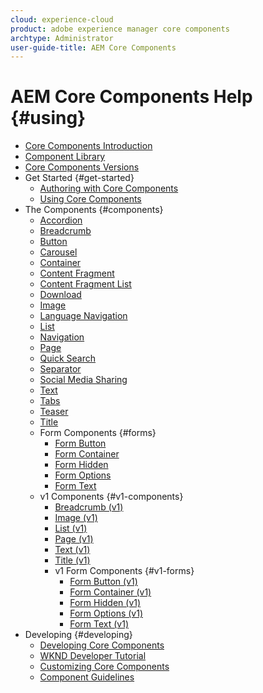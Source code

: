 ```yaml
---
cloud: experience-cloud
product: adobe experience manager core components
archtype: Administrator
user-guide-title: AEM Core Components
---
```


# AEM Core Components Help {#using}

+ [Core Components Introduction](introduction.md)
+ [Component Library](http://opensource.adobe.com/aem-core-wcm-components/library.html)
+ [Core Components Versions](versions.md)
+ Get Started {#get-started}
  + [Authoring with Core Components](authoring.md)
  + [Using Core Components](using.md)
+ The Components {#components}
  + [Accordion](accordion.md)
  + [Breadcrumb](breadcrumb.md)
  + [Button](button.md)
  + [Carousel](carousel.md)
  + [Container](container.md)
  + [Content Fragment](content-fragment-component.md)
  + [Content Fragment List](content-fragment-list.md)
  + [Download](download.md)
  + [Image](image.md)
  + [Language Navigation](language-navigation.md)
  + [List](list.md)
  + [Navigation](navigation.md)
  + [Page](page.md)
  + [Quick Search](quick-search.md)
  + [Separator](separator.md)
  + [Social Media Sharing](sharing.md)  
  + [Text](text.md)
  + [Tabs](tabs.md)
  + [Teaser](teaser.md)
  + [Title](title.md)
  + Form Components {#forms}  
    + [Form Button](form-button.md)
    + [Form Container](form-container.md)
    + [Form Hidden](form-hidden.md)
    + [Form Options](form-options.md)
    + [Form Text](form-text.md)
  + v1 Components {#v1-components}
    + [Breadcrumb (v1)](breadcrumb-v1.md)
    + [Image (v1)](image-v1.md)
    + [List (v1)](list-v1.md)
    + [Page (v1)](page-v1.md)
    + [Text (v1)](text-v1.md)
    + [Title (v1)](title-v1.md)
    + v1 Form Components {#v1-forms}
      + [Form Button (v1)](form-button-v1.md)
      + [Form Container (v1)](form-container-v1.md)
      + [Form Hidden (v1)](form-hidden-v1.md)
      + [Form Options (v1)](form-options-v1.md)
      + [Form Text (v1)](form-text-v1.md)
+ Developing {#developing}
  + [Developing Core Components](developing.md)
  + [WKND Developer Tutorial](https://helpx.adobe.com/experience-manager/6-5/sites/developing/using/getting-started.html)
  + [Customizing Core Components](customizing.md)
  + [Component Guidelines](guidelines.md)
